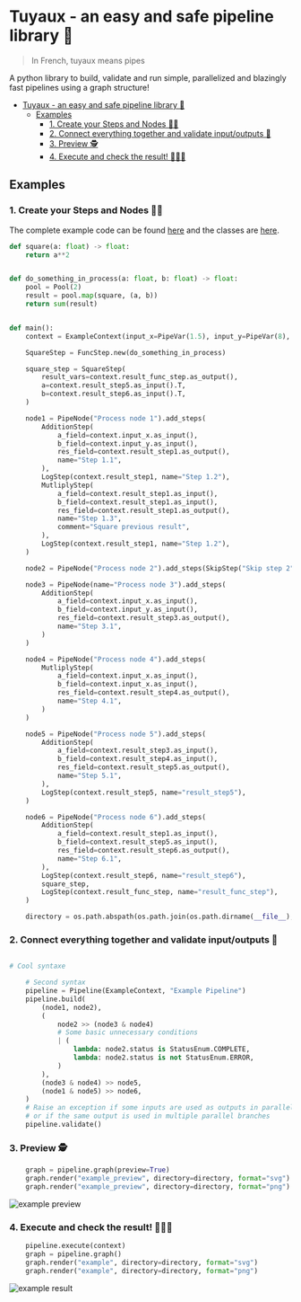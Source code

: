 # Tuyaux - an easy and safe pipeline library 🚀

> In French, tuyaux means pipes

A python library to build, validate and run simple, parallelized and blazingly fast pipelines using a graph structure!  


- [Tuyaux - an easy and safe pipeline library 🚀](#tuyaux---an-easy-and-safe-pipeline-library-)
  - [Examples](#examples)
    - [1. Create your Steps and Nodes 🧑‍💻](#1-create-your-steps-and-nodes-)
    - [2. Connect everything together and validate input/outputs 🔗](#2-connect-everything-together-and-validate-inputoutputs-)
    - [3. Preview 🕵️](#3-preview-️)
    - [4. Execute and check the result! 🎉🎉🎉](#4-execute-and-check-the-result-)


## Examples

### 1. Create your Steps and Nodes 🧑‍💻

The complete example code can be found [here](./examples/example.py) and the classes are [here](./examples/example_utils.py).

```python
def square(a: float) -> float:
    return a**2


def do_something_in_process(a: float, b: float) -> float:
    pool = Pool(2)
    result = pool.map(square, (a, b))
    return sum(result)


def main():
    context = ExampleContext(input_x=PipeVar(1.5), input_y=PipeVar(8), thread_count=2)

    SquareStep = FuncStep.new(do_something_in_process)

    square_step = SquareStep(
        result_vars=context.result_func_step.as_output(),
        a=context.result_step5.as_input().T,
        b=context.result_step6.as_input().T,
    )

    node1 = PipeNode("Process node 1").add_steps(
        AdditionStep(
            a_field=context.input_x.as_input(),
            b_field=context.input_y.as_input(),
            res_field=context.result_step1.as_output(),
            name="Step 1.1",
        ),
        LogStep(context.result_step1, name="Step 1.2"),
        MutliplyStep(
            a_field=context.result_step1.as_input(),
            b_field=context.result_step1.as_input(),
            res_field=context.result_step1.as_output(),
            name="Step 1.3",
            comment="Square previous result",
        ),
        LogStep(context.result_step1, name="Step 1.2"),
    )

    node2 = PipeNode("Process node 2").add_steps(SkipStep("Skip step 2"))

    node3 = PipeNode(name="Process node 3").add_steps(
        AdditionStep(
            a_field=context.input_x.as_input(),
            b_field=context.input_y.as_input(),
            res_field=context.result_step3.as_output(),
            name="Step 3.1",
        )
    )

    node4 = PipeNode("Process node 4").add_steps(
        MutliplyStep(
            a_field=context.input_x.as_input(),
            b_field=context.input_x.as_input(),
            res_field=context.result_step4.as_output(),
            name="Step 4.1",
        )
    )

    node5 = PipeNode("Process node 5").add_steps(
        AdditionStep(
            a_field=context.result_step3.as_input(),
            b_field=context.result_step4.as_input(),
            res_field=context.result_step5.as_output(),
            name="Step 5.1",
        ),
        LogStep(context.result_step5, name="result_step5"),
    )

    node6 = PipeNode("Process node 6").add_steps(
        AdditionStep(
            a_field=context.result_step1.as_input(),
            b_field=context.result_step5.as_input(),
            res_field=context.result_step6.as_output(),
            name="Step 6.1",
        ),
        LogStep(context.result_step6, name="result_step6"),
        square_step,
        LogStep(context.result_func_step, name="result_func_step"),
    )

    directory = os.path.abspath(os.path.join(os.path.dirname(__file__), "..", "data"))
```

### 2. Connect everything together and validate input/outputs 🔗

```python

# Cool syntaxe

    # Second syntax
    pipeline = Pipeline(ExampleContext, "Example Pipeline")
    pipeline.build(
        (node1, node2),
        (
            node2 >> (node3 & node4)
            # Some basic unnecessary conditions
            | (
                lambda: node2.status is StatusEnum.COMPLETE,
                lambda: node2.status is not StatusEnum.ERROR,
            )
        ),
        (node3 & node4) >> node5,
        (node1 & node5) >> node6,
    )
    # Raise an exception if some inputs are used as outputs in parallel branches
    # or if the same output is used in multiple parallel branches
    pipeline.validate()
```

### 3. Preview 🕵️

```python
    graph = pipeline.graph(preview=True)
    graph.render("example_preview", directory=directory, format="svg")
    graph.render("example_preview", directory=directory, format="png")
```

![example preview](./data/example_preview.svg)

### 4. Execute and check the result! 🎉🎉🎉

```python
    pipeline.execute(context)
    graph = pipeline.graph()
    graph.render("example", directory=directory, format="svg")
    graph.render("example", directory=directory, format="png")
```

![example result](./data/example.svg)

